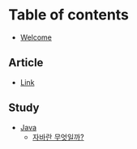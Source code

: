 # Table of contents

* [Welcome](README.md)

## Article

* [Link](link.md)

## Study

* [Java](study/java/README.md)
    * [자바란 무엇일까?](study/java/javaMain.md)
    